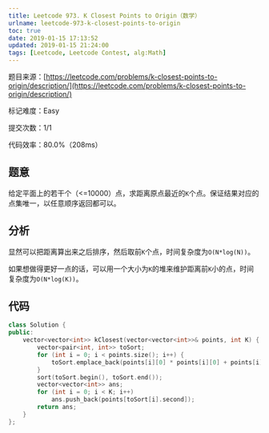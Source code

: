 ```yaml
---
title: Leetcode 973. K Closest Points to Origin（数学）
urlname: leetcode-973-k-closest-points-to-origin
toc: true
date: 2019-01-15 17:13:52
updated: 2019-01-15 21:24:00
tags: [Leetcode, Leetcode Contest, alg:Math]
---
```


题目来源：[https://leetcode.com/problems/k-closest-points-to-origin/description/](https://leetcode.com/problems/k-closest-points-to-origin/description/)

标记难度：Easy

提交次数：1/1

代码效率：80.0%（208ms）

## 题意

给定平面上的若干个（<=10000）点，求距离原点最近的`K`个点。保证结果对应的点集唯一，以任意顺序返回都可以。

## 分析

显然可以把距离算出来之后排序，然后取前`K`个点，时间复杂度为`O(N*log(N))`。

如果想做得更好一点的话，可以用一个大小为`K`的堆来维护距离前`K`小的点，时间复杂度为`O(N*log(K))`。

## 代码

```cpp
class Solution {
public:
    vector<vector<int>> kClosest(vector<vector<int>>& points, int K) {
        vector<pair<int, int>> toSort;
        for (int i = 0; i < points.size(); i++) {
            toSort.emplace_back(points[i][0] * points[i][0] + points[i][1] * points[i][1], i);
        }
        sort(toSort.begin(), toSort.end());
        vector<vector<int>> ans;
        for (int i = 0; i < K; i++)
            ans.push_back(points[toSort[i].second]);
        return ans;
    }
};
```